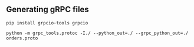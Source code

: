 ## Generating gRPC files
`pip install grpcio-tools grpcio`

`python -m grpc_tools.protoc -I./ --python_out=./ --grpc_python_out=./ orders.proto`